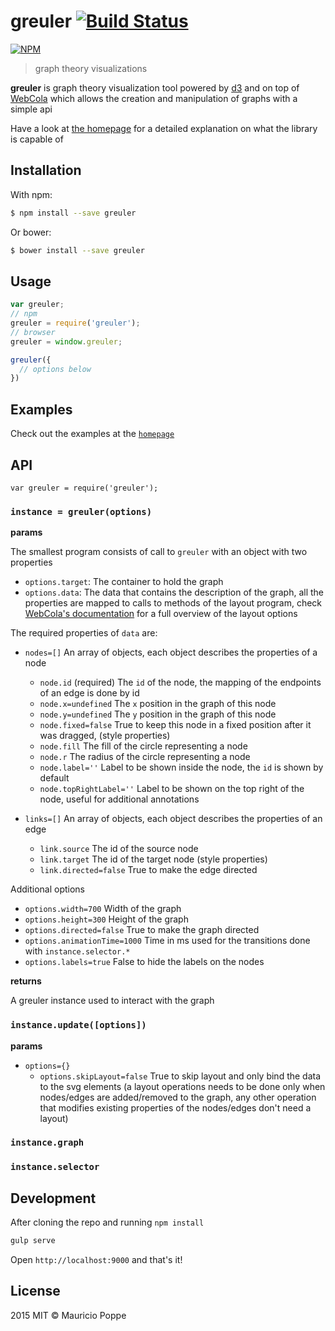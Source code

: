 # greuler [![Build Status][travis-image]][travis-url]

[![NPM][npm-image]][npm-url]

> graph theory visualizations

<b>greuler</b> is graph theory visualization tool powered by <a href="http://d3js.org/">d3</a>
and on top of <a href="http://marvl.infotech.monash.edu/webcola/">WebCola</a>
which allows the creation and manipulation of graphs with a simple api
        
Have a look at [the homepage](http://maurizzzio.github.io/greuler/) for a detailed explanation on what the library is capable of

## Installation

With npm:

```sh
$ npm install --save greuler
```

Or bower:

```sh
$ bower install --save greuler
```

## Usage

```js
var greuler;
// npm
greuler = require('greuler');
// browser
greuler = window.greuler;

greuler({
  // options below
})
```

## Examples

Check out the examples at the [`homepage`](http://maurizzzio.github.io/greuler/)

## API

```
var greuler = require('greuler');
```

### `instance = greuler(options)`

**params**

The smallest program consists of call to `greuler` with an object with two properties

* `options.target`: The container to hold the graph
* `options.data`: The data that contains the description of the graph, all the properties are mapped
to calls to methods of the layout program, check [WebCola's documentation](http://marvl.infotech.monash.edu/webcola/doc/classes/cola.layout.html#alpha)
for a full overview of the layout options

The required properties of `data` are:

* `nodes=[]` An array of objects, each object describes the properties of a node
  * `node.id` (required) The `id` of the node, the mapping of the endpoints of an edge is done by id
  * `node.x=undefined` The `x` position in the graph of this node
  * `node.y=undefined` The `y` position in the graph of this node
  * `node.fixed=false` True to keep this node in a fixed position after it was dragged,
  (style properties)
  * `node.fill` The fill of the circle representing a node
  * `node.r` The radius of the circle representing a node
  * `node.label=''` Label to be shown inside the node, the `id` is shown by default
  * `node.topRightLabel=''` Label to be shown on the top right of the node, useful for additional
  annotations

* `links=[]` An array of objects, each object describes the properties of an edge
  * `link.source` The id of the source node
  * `link.target` The id of the target node
  (style properties)
  * `link.directed=false` True to make the edge directed

Additional options

* `options.width=700` Width of the graph
* `options.height=300` Height of the graph
* `options.directed=false` True to make the graph directed
* `options.animationTime=1000` Time in ms used for the transitions done with `instance.selector.*`
* `options.labels=true` False to hide the labels on the nodes

**returns**

A greuler instance used to interact with the graph

### `instance.update([options])`

**params**

* `options={}`
  * `options.skipLayout=false` True to skip layout and only bind the data to the svg elements (a layout
  operations needs to be done only when nodes/edges are added/removed to the graph, any other operation
  that modifies existing properties of the nodes/edges don't need a layout)

### `instance.graph`

### `instance.selector`

## Development

After cloning the repo and running `npm install`

```sh
gulp serve
```

Open `http://localhost:9000` and that's it! 

## License

2015 MIT © Mauricio Poppe

[npm-image]: https://nodei.co/npm/greuler.png?downloads=true
[npm-url]: https://npmjs.org/package/greuler
[travis-image]: https://travis-ci.org/maurizzzio/greuler.svg?branch=master
[travis-url]: https://travis-ci.org/maurizzzio/greuler
